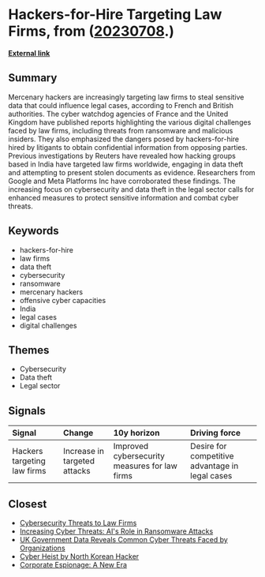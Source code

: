 # __Hackers-for-Hire Targeting Law Firms__, from ([20230708](https://kghosh.substack.com/p/20230708).)

__[External link](https://www.reuters.com/world/europe/french-uk-watchdogs-say-hackers-for-hire-are-targeting-law-firms-2023-06-28/)__



## Summary

Mercenary hackers are increasingly targeting law firms to steal sensitive data that could influence legal cases, according to French and British authorities. The cyber watchdog agencies of France and the United Kingdom have published reports highlighting the various digital challenges faced by law firms, including threats from ransomware and malicious insiders. They also emphasized the dangers posed by hackers-for-hire hired by litigants to obtain confidential information from opposing parties. Previous investigations by Reuters have revealed how hacking groups based in India have targeted law firms worldwide, engaging in data theft and attempting to present stolen documents as evidence. Researchers from Google and Meta Platforms Inc have corroborated these findings. The increasing focus on cybersecurity and data theft in the legal sector calls for enhanced measures to protect sensitive information and combat cyber threats.

## Keywords

* hackers-for-hire
* law firms
* data theft
* cybersecurity
* ransomware
* mercenary hackers
* offensive cyber capacities
* India
* legal cases
* digital challenges

## Themes

* Cybersecurity
* Data theft
* Legal sector

## Signals

| Signal                      | Change                       | 10y horizon                                   | Driving force                                   |
|:----------------------------|:-----------------------------|:----------------------------------------------|:------------------------------------------------|
| Hackers targeting law firms | Increase in targeted attacks | Improved cybersecurity measures for law firms | Desire for competitive advantage in legal cases |

## Closest

* [Cybersecurity Threats to Law Firms](0b6d917158cd84c369d0af378202984b)
* [Increasing Cyber Threats: AI's Role in Ransomware Attacks](dabd88039518d1eb97139f16625eeec8)
* [UK Government Data Reveals Common Cyber Threats Faced by Organizations](576f8cf76f713e057b075e2424ea709c)
* [Cyber Heist by North Korean Hacker](e98415601fbb999f73a2342c5f4cf434)
* [Corporate Espionage: A New Era](24e03440e7901342e12da817c3fc951e)